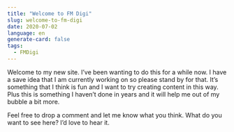 ```yaml
---
title: "Welcome to FM Digi"
slug: welcome-to-fm-digi
date: 2020-07-02
language: en
generate-card: false
tags:
  - FMDigi
---
```


Welcome to my new site. I’ve been wanting to do this for a while now. I have a save idea that I am currently working on so please stand by for that. It’s something that I think is fun and I want to try creating content in this way. Plus this is something I haven’t done in years and it will help me out of my bubble a bit more.

Feel free to drop a comment and let me know what you think. What do you want to see here? I’d love to hear it.

